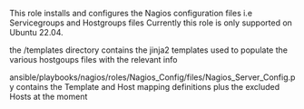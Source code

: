 This role installs and configures the Nagios configuration files i.e Servicegroups and Hostgroups files
Currently this role is only supported on Ubuntu 22.04.

the /templates directory contains the jinja2 templates used to populate the various hostgoups files with the relevant info

ansible/playbooks/nagios/roles/Nagios_Config/files/Nagios_Server_Config.py
contains the Template and  Host mapping definitions plus the excluded Hosts at the moment
